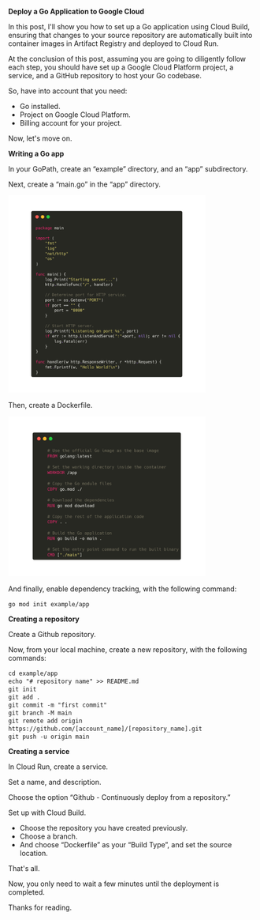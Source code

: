 **Deploy a Go Application to Google Cloud**

In this post, I'll show you how to set up a Go application using Cloud Build, ensuring that changes to your source repository are automatically built into container images in Artifact Registry and deployed to Cloud Run.

At the conclusion of this post, assuming you are going to diligently follow each step, you should have set up a Google Cloud Platform project, a service, and a GitHub repository to host your Go codebase.

So, have into account that you need:
- Go installed.
- Project on Google Cloud Platform.
- Billing account for your project.

Now, let's move on.

**Writing a Go app**

In your GoPath, create an “example” directory, and an “app” subdirectory.

Next, create a “main.go” in the “app” directory.

<img src="assets/images/main.png" alt="main.go" width="400"/></br>

Then, create a Dockerfile.

<img src="assets/images/dockerfile.png" alt="dockerfile" width="400"/></br>

And finally, enable dependency tracking, with the following command:

    go mod init example/app

**Creating a repository**

Create a Github repository.

Now, from your local machine, create a new repository, with the following commands:

    cd example/app
    echo "# repository name" >> README.md
    git init
    git add .
    git commit -m "first commit"
    git branch -M main
    git remote add origin https://github.com/[account_name]/[repository_name].git
    git push -u origin main

**Creating a service**

In Cloud Run, create a service.

Set a name, and description.

Choose the option “Github - Continuously deploy from a repository.”

Set up with Cloud Build.

- Choose the repository you have created previously.
- Choose a branch.
- And choose “Dockerfile” as your “Build Type”, and set the source location.

That's all.

Now, you only need to wait a few minutes until the deployment is completed.

Thanks for reading.